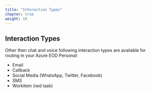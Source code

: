 ```yaml
---
title: "Interaction Types"
chapter: true
weight: 10
---
```


## Interaction Types

Other then chat and voice following interaction types are available for routing in your Azure EOD Personal:
- Email
- Callback
- Social Media (WhatsApp, Twitter, Facebook)
- SMS
- Workitem (iwd task)

